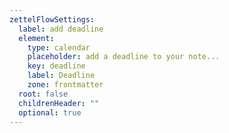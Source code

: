 ```yaml
---
zettelFlowSettings:
  label: add deadline
  element:
    type: calendar
    placeholder: add a deadline to your note...
    key: deadline
    label: Deadline
    zone: frontmatter
  root: false
  childrenHeader: ""
  optional: true
---
```

